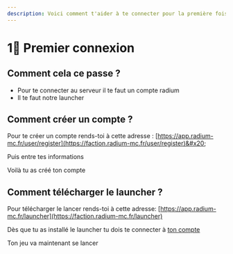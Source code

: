 ```yaml
---
description: Voici comment t'aider à te connecter pour la première fois
---
```


# 1⃣ Premier connexion

## Comment cela ce passe ?

* Pour te connecter au serveur il te faut un compte radium
* Il te faut notre launcher&#x20;



## Comment créer un compte ?

Pour te créer un compte rends-toi à cette adresse : [https://app.radium-mc.fr/user/register](https://faction.radium-mc.fr/user/register)&#x20;

Puis entre tes informations

&#x20;Voilà tu as créé ton compte

## Comment télécharger le launcher ?

Pour télécharger le lancer rends-toi à cette adresse: [https://app.radium-mc.fr/launcher](https://faction.radium-mc.fr/launcher)

Dès que tu as installé le launcher tu dois te connecter à [ton compte ](premier-connexion.md#comment-creer-un-compte)



Ton jeu va maintenant se lancer&#x20;
